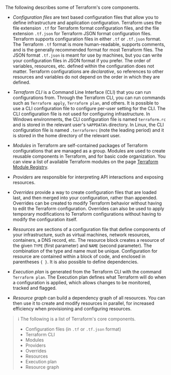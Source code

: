 The following describes some of Terraform's core components.

- *Configuration files* are text based configuration files that allow you to define infrastructure and application configuration. Terraform uses the file extension `.tf` for Terraform format configuration files, and the file extension `.tf.json` for Terraform JSON format configuration files. Terraform supports configuration files in either `.tf` or `.tf.json` format. The Terraform `.tf` format is more human-readable, supports comments, and is the generally recommended format for most Terraform files. The JSON format `.tf.json` is meant for use by machines, but you can write your configuration files in JSON format if you prefer. The order of variables, resources, etc. defined within the configuration does not matter. Terraform configurations are *declarative*, so references to other resources and variables do not depend on the order in which they are defined.

- *Terraform CLI* is a Command Line Interface (CLI) that you can run configurations from. Through the Terraform CLI, you can run commands such as `Terraform apply`, `Terraform plan`, and others. It is possible to use a CLI configuration file to configure per-user setting for the CLI. The CLI configuration file is not used for configuring infrastructure. In Windows environments, the CLI configuration file is named `terraform.rc` and is stored in the relevant user's `%APPDATA%` directory. In Linux, the CLI configuration file is named `.terraformrc` (note the leading period) and it is stored in the home directory of the relevant user.

- *Modules* in Terraform are self-contained packages of Terraform configurations that are managed as a group. Modules are used to create reusable components in Terraform, and for basic code organization. You can view a list of available Terraform modules on the page [Terraform Module Registry](https://registry.terraform.io/browse?provider=azurerm).

- *Providers* are responsible for interpreting API interactions and exposing resources.

- *Overrides* provide a way to create configuration files that are loaded last, and then merged into your configuration, rather than appended. Overrides can be created to modify Terraform behavior without having to edit the Terraform configuration. Overrides can also be used to apply temporary modifications to Terraform configurations without having to modify the configuration itself.

- *Resources* are sections of a configuration file that define components of your infrastructure, such as virtual machines, network resources, containers, a DNS record, etc. The resource block creates a resource of the given `TYPE` (first parameter) and `NAME` (second parameter). The combination of the type and name must be unique. Configuration for resource are contained within a block of code, and enclosed in parentheses `{ }`. It is also possible to define dependencies.

- *Execution plan* is generated from the Terraform CLI with the command `Terraform plan`. The Execution plan defines what Terraform will do when a configuration is applied, which allows changes to be monitored, tracked and flagged.

- *Resource graph* can build a dependency graph of all resources. You can then use it to create and modify resources in parallel, for increased efficiency when provisioning and configuring resources.

> :information_source:  The following is a list of Terraform's core components.
>
> - Configuration files (in `.tf` or `.tf.json` format)
> - Terraform CLI
> - Modules
> - Providers
> - Overrides
> - Resources
> - Execution plan
> - Resource graph
